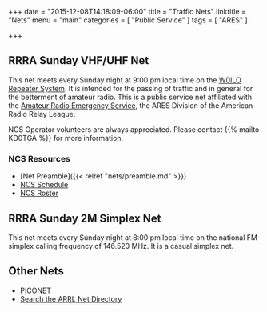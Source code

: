 +++
date = "2015-12-08T14:18:09-06:00"
title = "Traffic Nets"
linktitle = "Nets"
menu = "main"
categories = [ "Public Service" ]
tags = [ "ARES" ]

+++


## RRRA Sunday VHF/UHF Net

This net meets every Sunday night at 9:00 pm local time on the
[W0ILO Repeater System](/radios/#w0ilo-repeaters). It is intended for the
passing of traffic and in general for the betterment of amateur radio.
This is a public service net affiliated with the [Amateur Radio Emergency
Service](http://www.arrl.org/ares), the ARES Division of the American Radio Relay League.

NCS Operator volunteers are always appreciated. Please contact
{{% mailto KD0TGA %}} for more information.

### NCS Resources

* [Net Preamble]({{< relref "nets/preamble.md" >}})
* [NCS Schedule](/dates/ncs-schedule/)
* [NCS Roster](/ncs/)

## RRRA Sunday 2M Simplex Net

This net meets every Sunday night at 8:00 pm local time on the national
FM simplex calling frequency of 146.520 MHz. It is a casual simplex net.

## Other Nets

* [PICONET](http://piconet3925.com/)
* [Search the ARRL Net Directory](http://www.arrl.org/resources/nets/client/netsearch.html)

